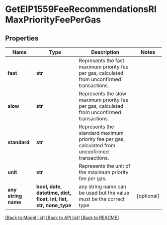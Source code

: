 # GetEIP1559FeeRecommendationsRIMaxPriorityFeePerGas


## Properties
Name | Type | Description | Notes
------------ | ------------- | ------------- | -------------
**fast** | **str** | Represents the fast maximum priority fee per gas, calculated from unconfirmed transactions. | 
**slow** | **str** | Represents the slow maximum priority fee per gas, calculated from unconfirmed transactions. | 
**standard** | **str** | Represents the standard maximum priority fee per gas, calculated from unconfirmed transactions. | 
**unit** | **str** | Represents the unit of the maximum priority fee per gas. | 
**any string name** | **bool, date, datetime, dict, float, int, list, str, none_type** | any string name can be used but the value must be the correct type | [optional]

[[Back to Model list]](../README.md#documentation-for-models) [[Back to API list]](../README.md#documentation-for-api-endpoints) [[Back to README]](../README.md)


